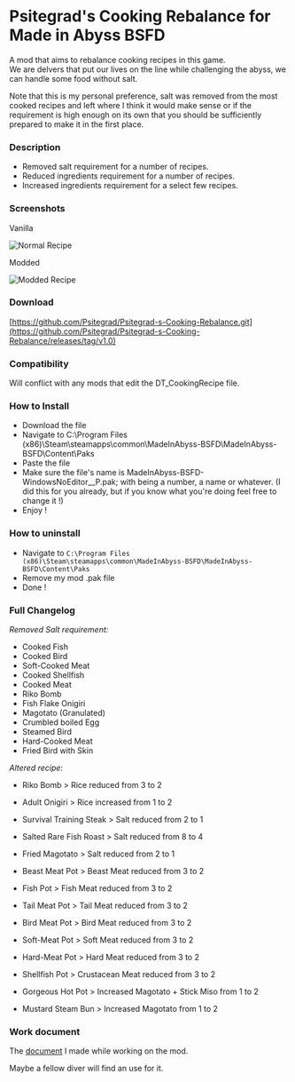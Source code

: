 # Psitegrad's Cooking Rebalance for Made in Abyss BSFD

A mod that aims to rebalance cooking recipes in this game.  
We are delvers that put our lives on the line while challenging the abyss, we can handle some food without salt.

Note that this is my personal preference, salt was removed from the most cooked recipes and left where I think it would make sense or if the requirement is high enough on its own that you should be sufficiently prepared to make it in the first place.


### Description

+ Removed salt requirement for a number of recipes.
+ Reduced ingredients requirement for a number of recipes.
+ Increased ingredients requirement for a select few recipes.


### Screenshots

Vanilla

![Normal Recipe](https://github.com/Psitegrad/Psitegrad-s-Cooking-Rebalance/blob/main/Normal%20Recipe.PNG)

Modded

![Modded Recipe](https://github.com/Psitegrad/Psitegrad-s-Cooking-Rebalance/blob/main/Modded%20Recipe.PNG)


### Download
[https://github.com/Psitegrad/Psitegrad-s-Cooking-Rebalance.git](https://github.com/Psitegrad/Psitegrad-s-Cooking-Rebalance/releases/tag/v1.0)


### Compatibility

Will conflict with any mods that edit the DT_CookingRecipe file.


### How to Install
+ Download the file
+ Navigate to C:\Program Files (x86)\Steam\steamapps\common\MadeInAbyss-BSFD\MadeInAbyss-BSFD\Content\Paks
+ Paste the file
+ Make sure the file's name is MadeInAbyss-BSFD-WindowsNoEditor_<Anything>_P.pak; with <Anything> being a number, a name or whatever.
(I did this for you already, but if you know what you're doing feel free to change it !)
+ Enjoy !


### How to uninstall
+ Navigate to `C:\Program Files (x86)\Steam\steamapps\common\MadeInAbyss-BSFD\MadeInAbyss-BSFD\Content\Paks`
+ Remove my mod .pak file
+ Done !


### Full Changelog

*Removed Salt requirement:*

+ Cooked Fish
+ Cooked Bird
+ Soft-Cooked Meat
+ Cooked Shellfish
+ Cooked Meat
+ Riko Bomb
+ Fish Flake Onigiri
+ Magotato (Granulated)
+ Crumbled boiled Egg
+ Steamed Bird
+ Hard-Cooked Meat
+ Fried Bird with Skin

*Altered recipe:*

+ Riko Bomb > Rice reduced from 3 to 2
+ Adult Onigiri > Rice increased from 1 to 2

+ Survival Training Steak > Salt reduced from 2 to 1
+ Salted Rare Fish Roast > Salt reduced from 8 to 4
+ Fried Magotato > Salt reduced from 2 to 1

+ Beast Meat Pot > Beast Meat reduced from 3 to 2
+ Fish Pot > Fish Meat reduced from 3 to 2
+ Tail Meat Pot > Tail Meat reduced from 3 to 2
+ Bird Meat Pot > Bird Meat reduced from 3 to 2
+ Soft-Meat Pot > Soft Meat reduced from 3 to 2
+ Hard-Meat Pot > Hard Meat reduced from 3 to 2
+ Shellfish Pot > Crustacean Meat reduced from 3 to 2

+ Gorgeous Hot Pot > Increased Magotato + Stick Miso from 1 to 2
+ Mustard Steam Bun > Increased Magotato from 1 to 2

### Work document
The [document](https://github.com/Psitegrad/Psitegrad-s-Cooking-Rebalance/blob/main/Psit%C3%A9grad's%20Cooking%20Rebalance%20-%20Work%20Document.pdf) I made while working on the mod.

Maybe a fellow diver will find an use for it.
